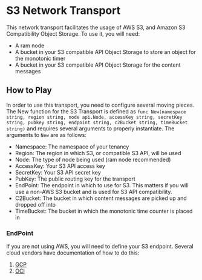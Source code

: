 # S3 Network Transport

This network transport facilitates the usage of AWS S3, and Amazon S3 Compatibility Object Storage. To use it, you will need:

- A ram node
- A bucket in your S3 compatible API Object Storage to store an object for the monotonic timer
- A bucket in your S3 compatible API Object Storage for the content messages

## How to Play

In order to use this transport, you need to configure several moving pieces. The New function for the S3 Transport is defined as `func New(namespace string, region string, node api.Node, accessKey string, secretKey string, pubkey string, endpoint string, c2Bucket string, timeBucket string)` and requires several arguments to properly instantiate. The arguments to `New` are as follows:

- Namespace: The namespace of your tenancy
- Region: The region in which S3, or compatible S3 API, will be used
- Node: The type of node being used (ram node recommended)
- AccessKey: Your S3 API access key
- SecretKey: Your S3 API secret key
- PubKey: The public routing key for the transport
- EndPoint: The endpoint in which to use for S3. This matters if you will use a non-AWS S3 bucket and is used for S3 API compatibility.
- C2Bucket: The bucket in which content messages are picked up and dropped off into
- TimeBucket: The bucket in which the monotonic time counter is placed in

### EndPoint

If you are not using AWS, you will need to define your S3 endpoint. Several cloud vendors have documentation of how to do this:

1. [GCP](https://cloud.google.com/storage/docs/request-endpoints)
1. [OCI](https://docs.cloud.oracle.com/en-us/iaas/Content/Object/Tasks/s3compatibleapi.htm)
